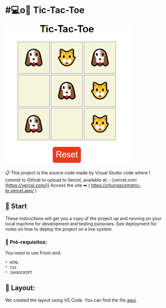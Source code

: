 # #💻o👵 Tic-Tac-Toe


![Welcome](./jogoDaVelha.png?raw=true)

📋 This project is the source code made by Visual Studio code where I commit to Github to upload to Vercel, available at:  - [vercel.com (https://vercel.com/)] Access the site ➡ ( https://churrascometro-br.vercel.app/ )



## 🎉 Start

These instructions will get you a copy of the project up and running on your local machine for development and testing purposes. See deployment for notes on how to deploy the project on a live system.

### 📝 Pré-requisitos:

You need to use Front-end.

```
* HTML
* CSS
* JAVASCRIPT

```
## 📁 Layout:

We created the layout using VS Code. You can find the file [aqui](https://code.visualstudio.com/).